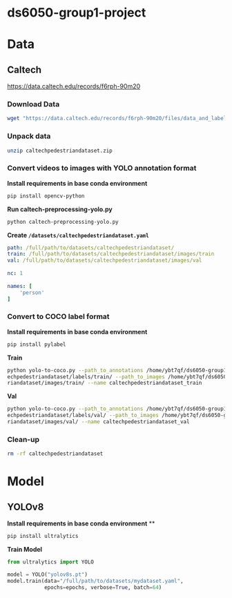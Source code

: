 # ds6050-group1-project

# Data

## Caltech
https://data.caltech.edu/records/f6rph-90m20

### Download Data
```bash
wget "https://data.caltech.edu/records/f6rph-90m20/files/data_and_labels.zip?download=1" -O caltechpedestriandataset.zip
```

### Unpack data
```bash
unzip caltechpedestriandataset.zip
```

### Convert videos to images with YOLO annotation format

**Install requirements in base conda environment**
```bash
pip install opencv-python
```

**Run caltech-preprocessing-yolo.py**
```bash
python caltech-preprocessing-yolo.py
```

**Create `/datasets/caltechpedestriandataset.yaml`**
```yaml
path: /full/path/to/datasets/caltechpedestriandataset/
train: /full/path/to/datasets/caltechpedestriandataset/images/train
val: /full/path/to/datasets/caltechpedestriandataset/images/val
    
nc: 1
    
names: [
    'person'
]
```

### Convert to COCO label format

**Install requirements in base conda environment**
```bash
pip install pylabel
```

**Train**
```bash
python yolo-to-coco.py --path_to_annotations /home/ybt7qf/ds6050-group1-project/datasets/calt
echpedestriandataset/labels/train/ --path_to_images /home/ybt7qf/ds6050-group1-project/datasets/caltechpedest
riandataset/images/train/ --name caltechpedestriandataset_train
```

**Val**
```bash
python yolo-to-coco.py --path_to_annotations /home/ybt7qf/ds6050-group1-project/datasets/calt
echpedestriandataset/labels/val/ --path_to_images /home/ybt7qf/ds6050-group1-project/datasets/caltechpedest
riandataset/images/val/ --name caltechpedestriandataset_val
```

### Clean-up

```bash
rm -rf caltechpedestriandataset
```

# Model

## YOLOv8

**Install requirements in base conda environment**
**
```bash
pip install ultralytics
```

**Train Model**
```python
from ultralytics import YOLO

model = YOLO("yolov8s.pt")
model.train(data="/full/path/to/datasets/mydataset.yaml", 
            epochs=epochs, verbose=True, batch=64)
```